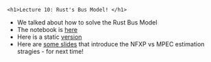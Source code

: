 
~~~
<h1>Lecture 10: Rust's Bus Model! </h1>
~~~


* We talked about how to solve the Rust Bus Model
* The notebook is [here](https://github.com/floswald/NumericalMethods/tree/master/lecture_notebooks/week10)
* Here is a static [version](https://raw.githack.com/floswald/NumericalMethods/master/lecture_notebooks/week10/Zurcher.html)
* Here are [some slides](https://github.com/floswald/NumericalMethods/tree/master/lecture_notebooks/week10/dp-estimation.pdf) that introduce the NFXP vs MPEC estimation stragies - for next time! 
